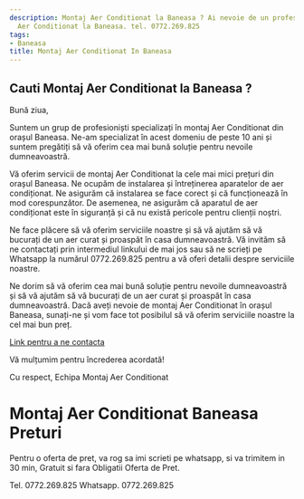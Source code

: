 ```yaml
---
description: Montaj Aer Conditionat la Baneasa ? Ai nevoie de un profesionist in Montaj
  Aer Conditionat la Baneasa. tel. 0772.269.825
tags:
- Baneasa
title: Montaj Aer Conditionat In Baneasa
---
```



## Cauti Montaj Aer Conditionat la Baneasa ?

Bună ziua,

Suntem un grup de profesioniști specializați în montaj Aer Conditionat din orașul Baneasa. Ne-am specializat în acest domeniu de peste 10 ani și suntem pregătiți să vă oferim cea mai bună soluție pentru nevoile dumneavoastră. 

Vă oferim servicii de montaj Aer Conditionat la cele mai mici prețuri din orașul Baneasa. Ne ocupăm de instalarea și întreținerea aparatelor de aer condiționat. Ne asigurăm că instalarea se face corect și că funcționează în mod corespunzător. De asemenea, ne asigurăm că aparatul de aer condiționat este în siguranță și că nu există pericole pentru clienții noștri.

Ne face plăcere să vă oferim serviciile noastre și să vă ajutăm să vă bucurați de un aer curat și proaspăt în casa dumneavoastră. Vă invităm să ne contactați prin intermediul linkului de mai jos sau să ne scrieți pe Whatsapp la numărul 0772.269.825 pentru a vă oferi detalii despre serviciile noastre.

Ne dorim să vă oferim cea mai bună soluție pentru nevoile dumneavoastră și să vă ajutăm să vă bucurați de un aer curat și proaspăt în casa dumneavoastră. Dacă aveți nevoie de montaj Aer Conditionat în orașul Baneasa, sunați-ne și vom face tot posibilul să vă oferim serviciile noastre la cel mai bun preț.

[Link pentru a ne contacta](https://www.example.com) 

Vă mulțumim pentru încrederea acordată! 

Cu respect,
Echipa Montaj Aer Conditionat

# Montaj Aer Conditionat Baneasa Preturi
Pentru o oferta de pret, va rog sa imi scrieti pe whatsapp, si va trimitem in 30 min, Gratuit si fara Obligatii Oferta de Pret.

Tel. 0772.269.825
Whatsapp. 0772.269.825